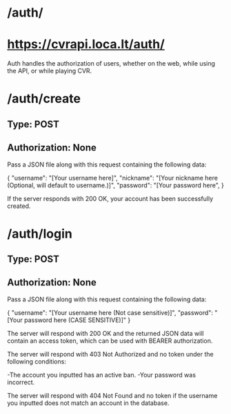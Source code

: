# /auth/
# https://cvrapi.loca.lt/auth/

Auth handles the authorization of users, whether on the web, while using the API, or while playing CVR.

# /auth/create
## Type: POST
## Authorization: None

Pass a JSON file along with this request containing the following data:

{
     "username": "[Your username here]",
     "nickname": "[Your nickname here (Optional, will default to username.)]",
     "password": "[Your password here",
}

If the server responds with 200 OK, your account has been successfully created.

# /auth/login
## Type: POST
## Authorization: None

Pass a JSON file along with this request containing the following data:

{
     "username": "[Your username here (Not case sensitive)]",
     "password": "[Your password here (CASE SENSITIVE)]"
}

The server will respond with 200 OK and the returned JSON data will contain an access token, which can be used with BEARER authorization.

The server will respond with 403 Not Authorized and no token under the following conditions:

-The account you inputted has an active ban.
-Your password was incorrect.

The server will respond with 404 Not Found and no token if the username you inputted does not match an account in the database.